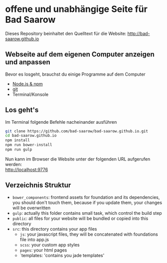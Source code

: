 # offene und unabhängige Seite für Bad Saarow

Dieses Repository beinhaltet den Quelltext für die Website: http://bad-saarow.github.io

## Webseite auf dem eigenen Computer anzeigen und anpassen

Bevor es losgeht, brauchst du einige Programme auf dem Computer

  * [Node.js & npm](http://nodejs.org)
  * [git](http://git-scm.com/)
  * Terminal/Konsole

## Los geht's
Im Terminal folgende Befehle nacheinander ausführen

```bash
git clone https://github.com/bad-saarow/bad-saarow.github.io.git
cd bad-saarow.github.io
npm install
npm run bower-install
npm run gulp
```

Nun kann im Browser die Website unter der folgenden URL aufgerufen werden:  
[http://localhost:9776](http://localhost:9776)

## Verzeichnis Struktur

  * `bower_components`: frontend assets for foundation and its dependencies, you should don't touch them, because if you update them, your changes will be overwritten
  * `gulp`: actually this folder contains small task, which control the build step
  * `public`: all files for your website will be bundled or copied into this directory
  * `src`: this directory contains your app files
    * `js`: your javascript files, they will be concatenated with foundations file into app.js
    * `scss`: your custom app styles
    * `pages`: your html pages
    * `templates: 'contains you jade templates'